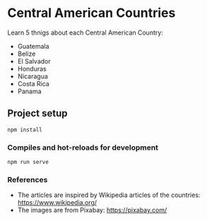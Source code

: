 # Central American Countries

Learn 5 thnigs about each Central American Country:
- Guatemala
- Belize
- El Salvador
- Honduras
- Nicaragua
- Costa Rica
- Panama

## Project setup
```
npm install
```

### Compiles and hot-reloads for development
```
npm run serve
```

### References
- The articles are inspired by Wikipedia articles of the countries: https://www.wikipedia.org/
- The images are from Pixabay: https://pixabay.com/
